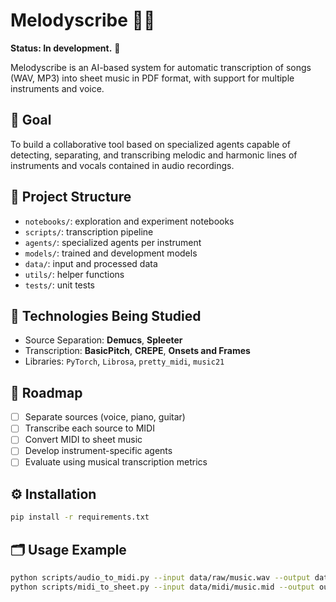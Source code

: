 # Melodyscribe 🎼🤖

**Status: In development.** 🚧

Melodyscribe is an AI-based system for automatic transcription of songs (WAV, MP3) into sheet music in PDF format, with support for multiple instruments and voice.

## 🎯 Goal

To build a collaborative tool based on specialized agents capable of detecting, separating, and transcribing melodic and harmonic lines of instruments and vocals contained in audio recordings.

## 📂 Project Structure

- `notebooks/`: exploration and experiment notebooks
- `scripts/`: transcription pipeline
- `agents/`: specialized agents per instrument
- `models/`: trained and development models
- `data/`: input and processed data
- `utils/`: helper functions
- `tests/`: unit tests

## 🧠 Technologies Being Studied

- Source Separation: **Demucs**, **Spleeter**
- Transcription: **BasicPitch**, **CREPE**, **Onsets and Frames**
- Libraries: `PyTorch`, `Librosa`, `pretty_midi`, `music21`

## 🔬 Roadmap

- [ ] Separate sources (voice, piano, guitar)
- [ ] Transcribe each source to MIDI
- [ ] Convert MIDI to sheet music
- [ ] Develop instrument-specific agents
- [ ] Evaluate using musical transcription metrics

## ⚙️ Installation

```bash
pip install -r requirements.txt
```

## 🗂️ Usage Example

```bash
python scripts/audio_to_midi.py --input data/raw/music.wav --output data/midi/music.mid
python scripts/midi_to_sheet.py --input data/midi/music.mid --output output/music.pdf
```
 